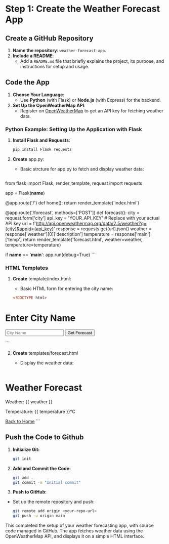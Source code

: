 # Step 1: Create the Weather Forecast App

## Create a GitHub Repository

1. **Name the repository**: `weather-forecast-app`.
2. **Include a README**:
   - Add a `README.md` file that briefly explains the project, its purpose, and instructions for setup and usage.

## Code the App

1. **Choose Your Language**:
   - Use **Python** (with Flask) or **Node.js** (with Express) for the backend.
2. **Set Up the OpenWeatherMap API**:
   - Register on [OpenWeatherMap](https://openweathermap.org/api) to get an API key for fetching weather data.

### Python Example: Setting Up the Application with Flask

1. **Install Flask and Requests**:
   ```bash
   pip install Flask requests
    ```
2. **Create** app.py:
    - Basic strcture for app.py to fetch and display weather data:
    
    ```python
from flask import Flask, render_template, request
import requests

app = Flask(__name__)

@app.route('/')
def home():
    return render_template('index.html')

@app.route('/forecast', methods=['POST'])
def forecast():
    city = request.form['city']
    api_key = 'YOUR_API_KEY'  # Replace with your actual API key
    url = f'http://api.openweathermap.org/data/2.5/weather?q={city}&appid={api_key}'
    response = requests.get(url).json()
    weather = response['weather'][0]['description']
    temperature = response['main']['temp']
    return render_template('forecast.html', weather=weather, temperature=temperature)

if __name__ == '__main__':
    app.run(debug=True)
    ```

### HTML Templates 
1. **Create** template/index.html:
    - Basic HTML form for entering the city name:

    ```html
    <!DOCTYPE html>
<html lang="en">
<head>
    <meta charset="UTF-8">
    <title>Weather Forecast</title>
</head>
<body>
    <h1>Enter City Name</h1>
    <form action="/forecast" method="POST">
        <input type="text" name="city" placeholder="City Name" required>
        <button type="submit">Get Forecast</button>
    </form>
</body>
</html>
    ```

2. **Create** templates/forecast.html
    - Display the weather data:

    ```html
<!DOCTYPE html>
<html lang="en">
<head>
    <meta charset="UTF-8">
    <title>Weather Forecast</title>
</head>
<body>
    <h1>Weather Forecast</h1>
    <p>Weather: {{ weather }}</p>
    <p>Temperature: {{ temperature }}°C</p>
    <a href="/">Back to Home</a>
</body>
</html>
    ```

## Push the Code to Github
1. **Initialize Git:**
    ```bash
    git init
    ```
2. **Add and Commit the Code:**
    ```bash
    git add .
    git commit -m "Initial commit"
    ```
3. **Push to GitHub:**
 - Set up the remote repository and push:
    ```bash
    git remote add origin <your-repo-url>
    git push -u origin main
    ```

This completed the setup of your weather forecasting app, with source code managed in GitHub. The app fetches weather data using the OpenWeatherMap API, and displays it on a simple HTML interface.